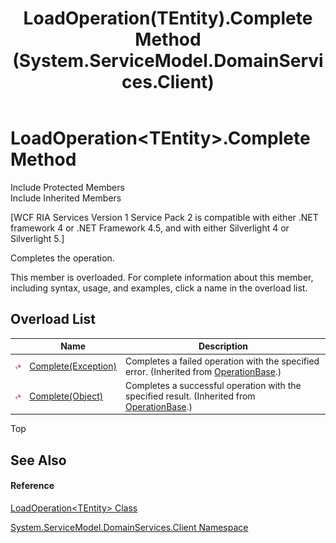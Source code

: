 ﻿---
title: LoadOperation(TEntity).Complete Method  (System.ServiceModel.DomainServices.Client)
TOCTitle: Complete Method
ms:assetid: Overload:System.ServiceModel.DomainServices.Client.LoadOperation`1.Complete
ms:mtpsurl: https://msdn.microsoft.com/en-us/library/Ff422163(v=VS.91)
ms:contentKeyID: 28754638
ms.date: 01/27/2012
mtps_version: v=VS.91
f1_keywords:
- System.ServiceModel.DomainServices.Client.LoadOperation`1.Complete
dev_langs:
- CSharp
- JScript
- VB
- FSharp
---

# LoadOperation\<TEntity\>.Complete Method

Include Protected Members  
Include Inherited Members  

\[WCF RIA Services Version 1 Service Pack 2 is compatible with either .NET framework 4 or .NET Framework 4.5, and with either Silverlight 4 or Silverlight 5.\]

Completes the operation.

This member is overloaded. For complete information about this member, including syntax, usage, and examples, click a name in the overload list.

## Overload List

<table>
<thead>
<tr class="header">
<th> </th>
<th>Name</th>
<th>Description</th>
</tr>
</thead>
<tbody>
<tr class="odd">
<td><img src="images\Ff422600.protmethod(en-us,VS.91).gif" title="Protected method" alt="Protected method" /></td>
<td><a href="ff422925(v=vs.91).md">Complete(Exception)</a></td>
<td>Completes a failed operation with the specified error. (Inherited from <a href="ff422405(v=vs.91).md">OperationBase</a>.)</td>
</tr>
<tr class="even">
<td><img src="images\Ff422600.protmethod(en-us,VS.91).gif" title="Protected method" alt="Protected method" /></td>
<td><a href="ff422063(v=vs.91).md">Complete(Object)</a></td>
<td>Completes a successful operation with the specified result. (Inherited from <a href="ff422405(v=vs.91).md">OperationBase</a>.)</td>
</tr>
</tbody>
</table>

Top

## See Also

#### Reference

[LoadOperation\<TEntity\> Class](ff423147\(v=vs.91\).md)

[System.ServiceModel.DomainServices.Client Namespace](ff422479\(v=vs.91\).md)

